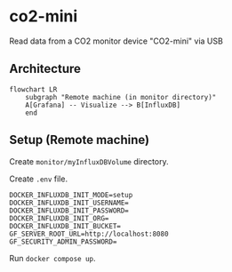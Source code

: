 # co2-mini
Read data from a CO2 monitor device "CO2-mini" via USB

## Architecture

```mermaid
flowchart LR
    subgraph "Remote machine (in monitor directory)"
    A[Grafana] -- Visualize --> B[InfluxDB]
    end
```

## Setup (Remote machine)
Create `monitor/myInfluxDBVolume` directory.

Create `.env` file.
```
DOCKER_INFLUXDB_INIT_MODE=setup
DOCKER_INFLUXDB_INIT_USERNAME=
DOCKER_INFLUXDB_INIT_PASSWORD=
DOCKER_INFLUXDB_INIT_ORG=
DOCKER_INFLUXDB_INIT_BUCKET=
GF_SERVER_ROOT_URL=http://localhost:8080
GF_SECURITY_ADMIN_PASSWORD=
```

Run `docker compose up`.
